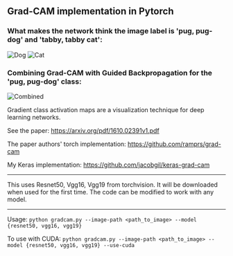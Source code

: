 ## Grad-CAM implementation in Pytorch ##

### What makes the network think the image label is 'pug, pug-dog' and 'tabby, tabby cat':
![Dog](https://github.com/jacobgil/pytorch-grad-cam/blob/master/examples/dog.jpg?raw=true) ![Cat](https://github.com/jacobgil/pytorch-grad-cam/blob/master/examples/cat.jpg?raw=true)

### Combining Grad-CAM with Guided Backpropagation for the 'pug, pug-dog' class:
![Combined](https://github.com/jacobgil/pytorch-grad-cam/blob/master/examples/cam_gb_dog.jpg?raw=true)

Gradient class activation maps are a visualization technique for deep learning networks.

See the paper: https://arxiv.org/pdf/1610.02391v1.pdf

The paper authors' torch implementation: https://github.com/ramprs/grad-cam

My Keras implementation: https://github.com/jacobgil/keras-grad-cam


----------

This uses Resnet50, Vgg16, Vgg19 from torchvision. It will be downloaded when used for the first time.
The code can be modified to work with any model.

----------


Usage: `python gradcam.py --image-path <path_to_image> --model {resnet50, vgg16, vgg19}`

To use with CUDA:
`python gradcam.py --image-path <path_to_image> --model {resnet50, vgg16, vgg19} --use-cuda`